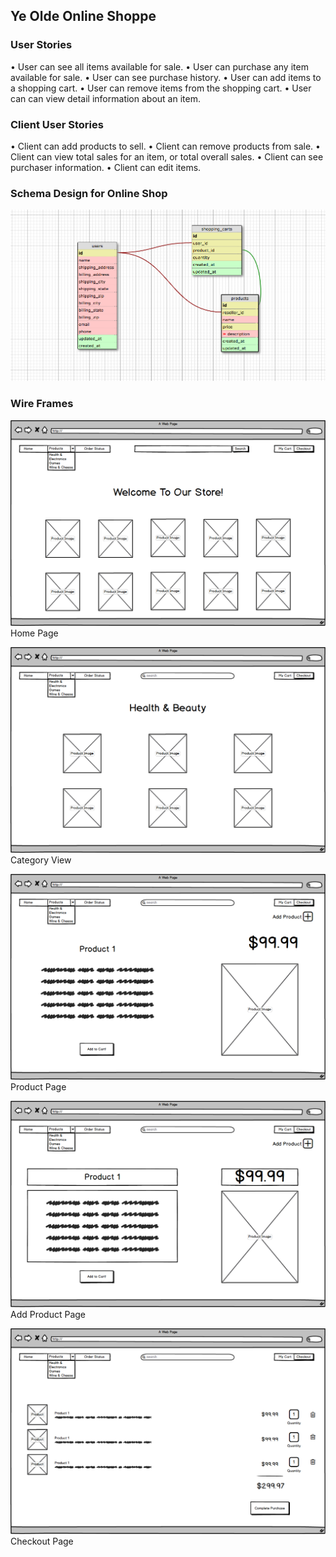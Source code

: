 ## Ye Olde Online Shoppe

### User Stories
  • User can see all items available for sale.
  • User can purchase any item available for sale.
  • User can see purchase history.
  • User can add items to a shopping cart.
  • User can remove items from the shopping cart.
  • User can can view detail information about an item.

### Client User Stories
  • Client can add products to sell.
  • Client can remove products from sale.
  • Client can view total sales for an item, or total overall sales.
  • Client can see purchaser information.
  • Client can edit items.

### Schema Design for Online Shop
![Alt text](online-shop-schema.png)

### Wire Frames
![Alt text](homepage.png)
Home Page

![Alt text](category-view.png)
Category View

![Alt text](product-page.png)
Product Page

![Alt text](add-product-page.png)
Add Product Page

![Alt text](checkout.png)
Checkout Page
